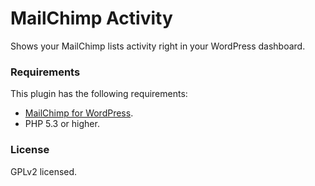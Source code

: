 # MailChimp Activity

Shows your MailChimp lists activity right in your WordPress dashboard.

### Requirements

This plugin has the following requirements:

- [MailChimp for WordPress](https://mc4wp.com).
- PHP 5.3 or higher.

### License

GPLv2 licensed.